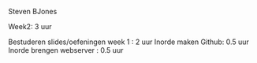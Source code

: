 Steven BJones

Week2: 3 uur

Bestuderen slides/oefeningen week 1 : 2 uur
Inorde maken Github: 0.5 uur
Inorde brengen webserver : 0.5 uur